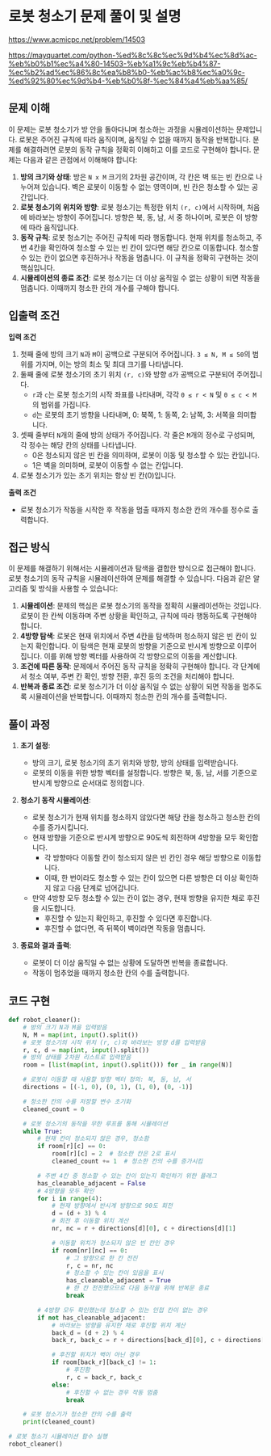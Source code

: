 # 로봇 청소기 문제 풀이 및 설명

https://www.acmicpc.net/problem/14503

https://mayquartet.com/python-%ed%8c%8c%ec%9d%b4%ec%8d%ac-%eb%b0%b1%ec%a4%80-14503-%eb%a1%9c%eb%b4%87-%ec%b2%ad%ec%86%8c%ea%b8%b0-%eb%ac%b8%ec%a0%9c-%ed%92%80%ec%9d%b4-%eb%b0%8f-%ec%84%a4%eb%aa%85/

## 문제 이해

이 문제는 로봇 청소기가 방 안을 돌아다니며 청소하는 과정을 시뮬레이션하는 문제입니다. 로봇은 주어진 규칙에 따라 움직이며, 움직일 수 없을 때까지 동작을 반복합니다. 문제를 해결하려면 로봇의 동작 규칙을 정확히 이해하고 이를 코드로 구현해야 합니다. 문제는 다음과 같은 관점에서 이해해야 합니다:

1. **방의 크기와 상태**: 방은 `N x M` 크기의 2차원 공간이며, 각 칸은 벽 또는 빈 칸으로 나누어져 있습니다. 벽은 로봇이 이동할 수 없는 영역이며, 빈 칸은 청소할 수 있는 공간입니다.
2. **로봇 청소기의 위치와 방향**: 로봇 청소기는 특정한 위치 `(r, c)`에서 시작하며, 처음에 바라보는 방향이 주어집니다. 방향은 북, 동, 남, 서 중 하나이며, 로봇은 이 방향에 따라 움직입니다.
3. **동작 규칙**: 로봇 청소기는 주어진 규칙에 따라 행동합니다. 현재 위치를 청소하고, 주변 4칸을 확인하여 청소할 수 있는 빈 칸이 있다면 해당 칸으로 이동합니다. 청소할 수 있는 칸이 없으면 후진하거나 작동을 멈춥니다. 이 규칙을 정확히 구현하는 것이 핵심입니다.
4. **시뮬레이션의 종료 조건**: 로봇 청소기는 더 이상 움직일 수 없는 상황이 되면 작동을 멈춥니다. 이때까지 청소한 칸의 개수를 구해야 합니다.

## 입출력 조건

**입력 조건**

1. 첫째 줄에 방의 크기 `N`과 `M`이 공백으로 구분되어 주어집니다. `3 ≤ N, M ≤ 50`의 범위를 가지며, 이는 방의 최소 및 최대 크기를 나타냅니다.
2. 둘째 줄에 로봇 청소기의 초기 위치 `(r, c)`와 방향 `d`가 공백으로 구분되어 주어집니다.
   - `r`과 `c`는 로봇 청소기의 시작 좌표를 나타내며, 각각 `0 ≤ r < N` 및 `0 ≤ c < M`의 범위를 가집니다.
   - `d`는 로봇의 초기 방향을 나타내며, 0: 북쪽, 1: 동쪽, 2: 남쪽, 3: 서쪽을 의미합니다.
3. 셋째 줄부터 `N`개의 줄에 방의 상태가 주어집니다. 각 줄은 `M`개의 정수로 구성되며, 각 정수는 해당 칸의 상태를 나타냅니다.
   - 0은 청소되지 않은 빈 칸을 의미하며, 로봇이 이동 및 청소할 수 있는 칸입니다.
   - 1은 벽을 의미하며, 로봇이 이동할 수 없는 칸입니다.
4. 로봇 청소기가 있는 초기 위치는 항상 빈 칸(0)입니다.

**출력 조건**

- 로봇 청소기가 작동을 시작한 후 작동을 멈출 때까지 청소한 칸의 개수를 정수로 출력합니다.

## 접근 방식

이 문제를 해결하기 위해서는 시뮬레이션과 탐색을 결합한 방식으로 접근해야 합니다. 로봇 청소기의 동작 규칙을 시뮬레이션하여 문제를 해결할 수 있습니다. 다음과 같은 알고리즘 및 방식을 사용할 수 있습니다:

1. **시뮬레이션**: 문제의 핵심은 로봇 청소기의 동작을 정확히 시뮬레이션하는 것입니다. 로봇이 한 칸씩 이동하며 주변 상황을 확인하고, 규칙에 따라 행동하도록 구현해야 합니다.
2. **4방향 탐색**: 로봇은 현재 위치에서 주변 4칸을 탐색하며 청소하지 않은 빈 칸이 있는지 확인합니다. 이 탐색은 현재 로봇의 방향을 기준으로 반시계 방향으로 이루어집니다. 이를 위해 방향 벡터를 사용하여 각 방향으로의 이동을 계산합니다.
3. **조건에 따른 동작**: 문제에서 주어진 동작 규칙을 정확히 구현해야 합니다. 각 단계에서 청소 여부, 주변 칸 확인, 방향 전환, 후진 등의 조건을 처리해야 합니다.
4. **반복과 종료 조건**: 로봇 청소기가 더 이상 움직일 수 없는 상황이 되면 작동을 멈추도록 시뮬레이션을 반복합니다. 이때까지 청소한 칸의 개수를 출력합니다.

## 풀이 과정

1. **초기 설정**:

   - 방의 크기, 로봇 청소기의 초기 위치와 방향, 방의 상태를 입력받습니다.
   - 로봇의 이동을 위한 방향 벡터를 설정합니다. 방향은 북, 동, 남, 서를 기준으로 반시계 방향으로 순서대로 정의합니다.

2. **청소기 동작 시뮬레이션**:

   - 로봇 청소기가 현재 위치를 청소하지 않았다면 해당 칸을 청소하고 청소한 칸의 수를 증가시킵니다.
   - 현재 방향을 기준으로 반시계 방향으로 90도씩 회전하며 4방향을 모두 확인합니다.
     - 각 방향마다 이동할 칸이 청소되지 않은 빈 칸인 경우 해당 방향으로 이동합니다.
     - 이때, 한 번이라도 청소할 수 있는 칸이 있으면 다른 방향은 더 이상 확인하지 않고 다음 단계로 넘어갑니다.
   - 만약 4방향 모두 청소할 수 있는 칸이 없는 경우, 현재 방향을 유지한 채로 후진을 시도합니다.
     - 후진할 수 있는지 확인하고, 후진할 수 있다면 후진합니다.
     - 후진할 수 없다면, 즉 뒤쪽이 벽이라면 작동을 멈춥니다.

3. **종료와 결과 출력**:
   - 로봇이 더 이상 움직일 수 없는 상황에 도달하면 반복을 종료합니다.
   - 작동이 멈추었을 때까지 청소한 칸의 수를 출력합니다.

## 코드 구현

```python
def robot_cleaner():
    # 방의 크기 N과 M을 입력받음
    N, M = map(int, input().split())
    # 로봇 청소기의 시작 위치 (r, c)와 바라보는 방향 d를 입력받음
    r, c, d = map(int, input().split())
    # 방의 상태를 2차원 리스트로 입력받음
    room = [list(map(int, input().split())) for _ in range(N)]

    # 로봇이 이동할 때 사용할 방향 벡터 정의: 북, 동, 남, 서
    directions = [(-1, 0), (0, 1), (1, 0), (0, -1)]

    # 청소한 칸의 수를 저장할 변수 초기화
    cleaned_count = 0

    # 로봇 청소기의 동작을 무한 루프를 통해 시뮬레이션
    while True:
        # 현재 칸이 청소되지 않은 경우, 청소함
        if room[r][c] == 0:
            room[r][c] = 2  # 청소한 칸은 2로 표시
            cleaned_count += 1  # 청소한 칸의 수를 증가시킴

        # 주변 4칸 중 청소할 수 있는 칸이 있는지 확인하기 위한 플래그
        has_cleanable_adjacent = False
        # 4방향을 모두 확인
        for i in range(4):
            # 현재 방향에서 반시계 방향으로 90도 회전
            d = (d + 3) % 4
            # 회전 후 이동할 위치 계산
            nr, nc = r + directions[d][0], c + directions[d][1]

            # 이동할 위치가 청소되지 않은 빈 칸인 경우
            if room[nr][nc] == 0:
                # 그 방향으로 한 칸 전진
                r, c = nr, nc
                # 청소할 수 있는 칸이 있음을 표시
                has_cleanable_adjacent = True
                # 한 칸 전진했으므로 다음 동작을 위해 반복문 종료
                break

        # 4방향 모두 확인했는데 청소할 수 있는 인접 칸이 없는 경우
        if not has_cleanable_adjacent:
            # 바라보는 방향을 유지한 채로 후진할 위치 계산
            back_d = (d + 2) % 4
            back_r, back_c = r + directions[back_d][0], c + directions[back_d][1]

            # 후진할 위치가 벽이 아닌 경우
            if room[back_r][back_c] != 1:
                # 후진함
                r, c = back_r, back_c
            else:
                # 후진할 수 없는 경우 작동 멈춤
                break

    # 로봇 청소기가 청소한 칸의 수를 출력
    print(cleaned_count)

# 로봇 청소기 시뮬레이션 함수 실행
robot_cleaner()
```
